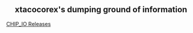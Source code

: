 <html><head><title>xtacocorex's dumping ground of information</title></head>
<body>
    <div align="center"><h2>xtacocorex's dumping ground of information</h2></div>
    <div align="left"><a href="./chip_io_releases">CHIP_IO Releases</a></div>
</body>
</html>